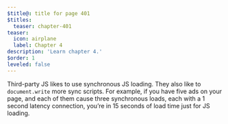 ```yaml
---
$title@: title for page 401
$titles:
  teaser: chapter-401
teaser:
  icon: airplane
  label: Chapter 4
description: 'Learn chapter 4.'
$order: 1
leveled: false
---
```


Third-party JS likes to use synchronous JS loading. They also like to <code>document.write</code> more sync scripts. For example, if you have five ads on your page, and each of them cause three synchronous loads, each with a 1 second latency connection, you’re in 15 seconds of load time just for JS loading.


